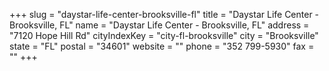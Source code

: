 +++
slug = "daystar-life-center-brooksville-fl"
title = "Daystar Life Center - Brooksville, FL"
name = "Daystar Life Center - Brooksville, FL"
address = "7120 Hope Hill Rd"
cityIndexKey = "city-fl-brooksville"
city = "Brooksville"
state = "FL"
postal = "34601"
website = ""
phone = "352 799-5930"
fax = ""
+++
